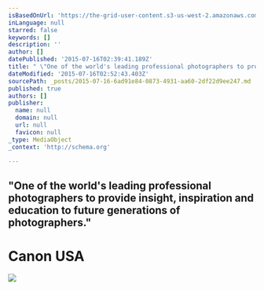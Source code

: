 ```yaml
---
isBasedOnUrl: 'https://the-grid-user-content.s3-us-west-2.amazonaws.com/009cc3eb-e57d-4484-b07e-0edfb590eb2f.gif'
inLanguage: null
starred: false
keywords: []
description: ''
author: []
datePublished: '2015-07-16T02:39:41.189Z'
title: " \"One of the world's leading professional photographers to provide insight, inspiration and education to future generations of photographers.\"  Canon USA"
dateModified: '2015-07-16T02:52:43.403Z'
sourcePath: _posts/2015-07-16-6ad91e84-0873-4931-aa60-2df22d9ee247.md
published: true
authors: []
publisher:
  name: null
  domain: null
  url: null
  favicon: null
_type: MediaObject
_context: 'http://schema.org'

---
```

## "One of the world's leading professional photographers to provide insight, inspiration and education to future generations of photographers."

# **Canon USA**
![](https://the-grid-user-content.s3-us-west-2.amazonaws.com/009cc3eb-e57d-4484-b07e-0edfb590eb2f.gif)